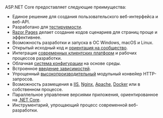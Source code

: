ASP.NET Core предоставляет следующие преимущества:

* Единое решение для создания пользовательского веб-интерфейса и веб-API.
* Разработано для [тестируемости](xref:test/index).
* [Razor Pages](xref:razor-pages/index) делает создание кодов сценариев для страниц проще и эффективнее.
* Возможность разработки и запуска в ОС Windows, macOS и Linux.
* Открытый исходный код и [ориентация на сообщество](https://live.asp.net/).
* Интеграция [современных клиентских платформ](xref:client-side/index) и рабочих процессов разработки.
* Облачная [система конфигурации](xref:fundamentals/configuration/index) на основе среды.
* Встроенное [введение зависимостей](xref:fundamentals/dependency-injection).
* Упрощенный [высокопроизводительный](https://github.com/aspnet/benchmarks) модульный конвейер HTTP-запросов.
* Возможность размещения в [IIS](xref:host-and-deploy/iis/index), [Nginx](xref:host-and-deploy/linux-nginx), [Apache](xref:host-and-deploy/linux-apache), [Docker](xref:host-and-deploy/docker/index) или в собственном процессе.
* Параллельное управление версиями приложения, ориентированное на [.NET Core](/dotnet/articles/standard/choosing-core-framework-server).
* Инструментарий, упрощающий процесс современной веб-разработки.